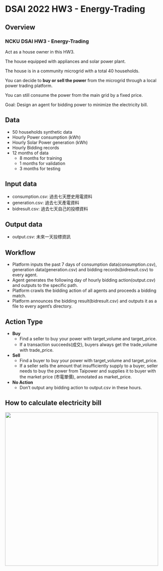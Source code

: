 # DSAI 2022 HW3 - Energy-Trading

## Overview
### NCKU DSAI HW3 - Energy-Trading


Act as a house owner in this HW3.

The house equipped with appliances and solar power plant.

The house is in a community microgrid with a total 40 households.

You can decide to **buy or sell the power** from the microgrid through a local power trading platform.

You can still consume the power from the main grid by a fixed price.


Goal: Design an agent for bidding power to minimize the electricity bill.

## Data
* 50 households synthetic data
* Hourly Power consumption (kWh)
* Hourly Solar Power generation (kWh)
* Hourly Bidding records
* 12 months of data
  * 8 months for training
  * 1 months for validation
  * 3 months for testing

## Input data
* consumption.csv: 過去七天歷史用電資料
* generation.csv: 過去七天產電資料
* bidresult.csv: 過去七天自己的投標資料

## Output data
* output.csv: 未來一天投標資訊

## Workflow
* Platform inputs the past 7 days of consumption data(consumption.csv), generation data(generation.csv) and bidding records(bidresult.csv) to every agent.
* Agent generates the following day of hourly bidding action(output.csv) and outputs to the specific path.
* Platform crawls the bidding action of all agents and proceeds a bidding match.
* Platform announces the bidding result(bidresult.csv) and outputs it as a file to every agent’s directory.

## Action Type
* **Buy**
  * Find a seller to buy your power with target_volume and target_price.
  * If a transaction succeeds(成交), buyers always get the trade_volume with trade_price.
* **Sell**
  * Find a buyer to buy your power with target_volume and target_price.
  * If a seller sells the amount that insufficiently supply to a buyer, seller needs to buy the power from Taipower and supplies it to buyer with the market price (市電單價), annotated as market_price.
* **No Action**
  * Don’t output any bidding action to output.csv in these hours.

## How to calculate electricity bill
<img src="https://github.com/hardychang/DSAI2022_HW3-Energy-Trading/blob/main/calculate.png" width="500"/><br/>

